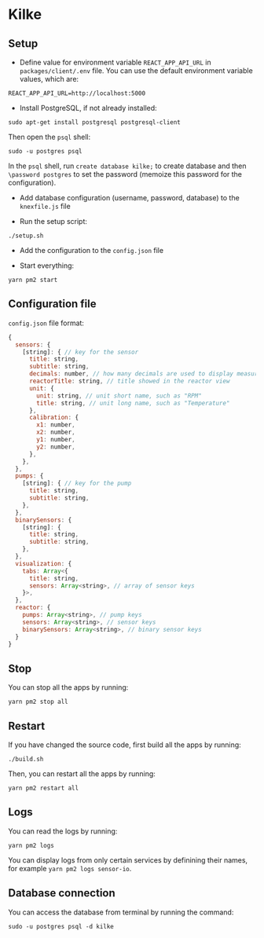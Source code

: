 # Kilke

## Setup

- Define value for environment variable `REACT_APP_API_URL` in `packages/client/.env` file. You can use the default environment variable values, which are:

```
REACT_APP_API_URL=http://localhost:5000
```

- Install PostgreSQL, if not already installed:

```
sudo apt-get install postgresql postgresql-client
```

Then open the `psql` shell:

```
sudo -u postgres psql
```

In the `psql` shell, run `create database kilke;` to create database and then `\password postgres` to set the password (memoize this password for the configuration).

- Add database configuration (username, password, database) to the `knexfile.js` file

- Run the setup script:

```
./setup.sh
```

- Add the configuration to the `config.json` file

- Start everything:

```
yarn pm2 start
```

## Configuration file

`config.json` file format:

```javascript
{
  sensors: {
    [string]: { // key for the sensor
      title: string,
      subtitle: string,
      decimals: number, // how many decimals are used to display measurements
      reactorTitle: string, // title showed in the reactor view
      unit: {
        unit: string, // unit short name, such as "RPM"
        title: string, // unit long name, such as "Temperature"
      },
      calibration: {
        x1: number,
        x2: number,
        y1: number,
        y2: number,
      },
    },
  },
  pumps: {
    [string]: { // key for the pump
      title: string,
      subtitle: string,
    },
  },
  binarySensors: {
    [string]: {
      title: string,
      subtitle: string,
    },
  },
  visualization: {
    tabs: Array<{
      title: string,
      sensors: Array<string>, // array of sensor keys
    }>,
  },
  reactor: {
    pumps: Array<string>, // pump keys
    sensors: Array<string>, // sensor keys
    binarySensors: Array<string>, // binary sensor keys
  }
}
```

## Stop

You can stop all the apps by running:

```
yarn pm2 stop all
```

## Restart

If you have changed the source code, first build all the apps by running:

```
./build.sh
```

Then, you can restart all the apps by running:

```
yarn pm2 restart all
```

## Logs

You can read the logs by running:

```
yarn pm2 logs
```

You can display logs from only certain services by definining their names, for example `yarn pm2 logs sensor-io`.

## Database connection

You can access the database from terminal by running the command:

```
sudo -u postgres psql -d kilke
```
